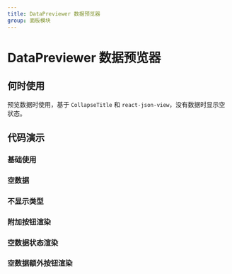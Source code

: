 ```yaml
---
title: DataPreviewer 数据预览器
group: 面板模块
---
```


# DataPreviewer 数据预览器

## 何时使用

预览数据时使用，基于 `CollapseTitle` 和 `react-json-view`，没有数据时显示空状态。

## 代码演示

### 基础使用

<code src="./demos/basic.tsx" ></code>

### 空数据

<code src="./demos/empty.tsx" ></code>

### 不显示类型

<code src="./demos/showType.tsx" ></code>

### 附加按钮渲染

<code src="./demos/extra.tsx" ></code>

### 空数据状态渲染

<code src="./demos/renderEmpty.tsx" ></code>

### 空数据额外按钮渲染

<code src="./demos/emptyAction.tsx" ></code>

<API src="./index.tsx"></API>
